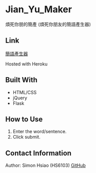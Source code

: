 # Jian_Yu_Maker

煩死你朋的簡產 (煩死你朋友的簡語產生器)

## Link

[簡語產生器](https://jianyumaker-6ad5dc3a8bf4.herokuapp.com/)

Hosted with Heroku

## Built With

- HTML/CSS
- jQuery
- Flask

## How to Use

1. Enter the word/sentence.
2. Click submit.

## Contact Information
Author: Simon Hsiao (HS6103) [GitHub](https://github.com/HS6103)
